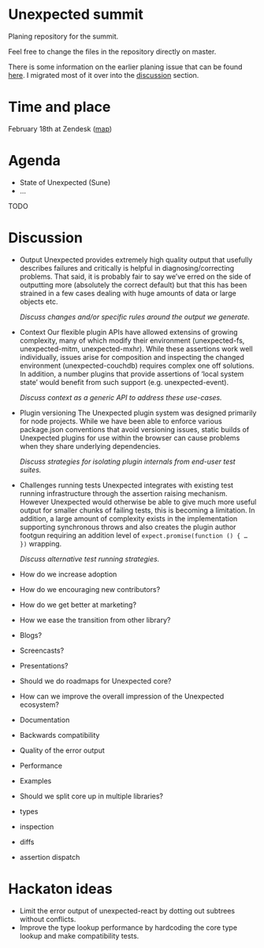 # Unexpected summit

Planing repository for the summit.

Feel free to change the files in the repository directly on master.

There is some information on the earlier planing issue that can be found [here](https://github.com/unexpectedjs/unexpected/issues/337). I migrated most of it over into the [discussion](#discussion) section.

# Time and place

February 18th at Zendesk ([map](https://www.google.dk/maps/place/Zendesk+ApS/@55.6769832,12.5741805,17z/data=!3m1!4b1!4m5!3m4!1s0x4652531141140fcd:0xb16e28f41a8f0d08!8m2!3d55.6769802!4d12.5763692?hl=en))

# Agenda

* State of Unexpected (Sune)
* ...

TODO

# Discussion

- Output
  Unexpected provides extremely high quality output that usefully describes failures and critically is helpful in diagnosing/correcting problems. That said, it is probably fair to say we’ve erred on the side of outputting more (absolutely the correct default) but that this has been strained in a few cases dealing with huge amounts of data or large objects etc.
  
  _Discuss changes and/or specific rules around the output we generate._
  
- Context
  Our flexible plugin APIs have allowed extensins of growing complexity, many of which modify their environment (unexpected-fs, unexpected-mitm, unexpected-mxhr). While these assertions work well individually, issues arise for composition and inspecting the changed environment (unexpected-couchdb) requires complex one off solutions. In addition, a number plugins that provide assertions of ‘local system state’ would benefit from such support (e.g. unexpected-event).
  
  _Discuss context as a generic API to address these use-cases._
  
- Plugin versioning
  The Unexpected plugin system was designed primarily for node projects. While we have been able to enforce various package.json conventions that avoid versioning issues, static builds of Unexpected plugins for use within the browser can cause problems when they share underlying dependencies.
  
  _Discuss strategies for isolating plugin internals from end-user test suites._
  
- Challenges running tests
  Unexpected integrates with existing test running infrastructure through the assertion raising mechanism. However Unexpected would otherwise be able to give much more useful output for smaller chunks of failing tests, this is becoming a limitation. In addition, a large amount of complexity exists in the implementation supporting synchronous throws and also creates the plugin author footgun requiring an addition level of `expect.promise(function () { … })` wrapping.
  
  _Discuss alternative test running strategies._
  
- How do we increase adoption
 - How do we encouraging new contributors?
 - How do we get better at marketing? 
 - How we ease the transition from other library?
 - Blogs?
 - Screencasts?
 - Presentations?

- Should we do roadmaps for Unexpected core?

- How can we improve the overall impression of the Unexpected ecosystem?
 - Documentation
 - Backwards compatibility
 - Quality of the error output
 - Performance
 - Examples
 
- Should we split core up in multiple libraries?
 - types
 - inspection
 - diffs
 - assertion dispatch
  
# Hackaton ideas

- Limit the error output of unexpected-react by dotting out subtrees without conflicts.
- Improve the type lookup performance by hardcoding the core type lookup and make compatibility tests.

